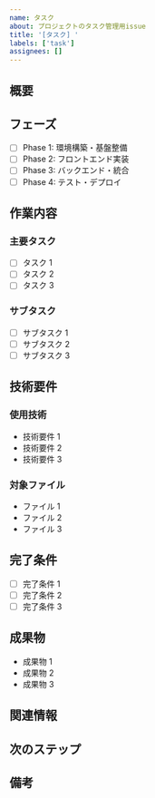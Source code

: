 ```yaml
---
name: タスク
about: プロジェクトのタスク管理用issue
title: '[タスク] '
labels: ['task']
assignees: []
---
```


## 概要

<!-- タスクの概要を記述してください -->

## フェーズ

<!-- どのフェーズに属するタスクかを選択してください -->

- [ ] Phase 1: 環境構築・基盤整備
- [ ] Phase 2: フロントエンド実装
- [ ] Phase 3: バックエンド・統合
- [ ] Phase 4: テスト・デプロイ

## 作業内容

<!-- 具体的な作業内容を記述してください -->

### 主要タスク

- [ ] タスク 1
- [ ] タスク 2
- [ ] タスク 3

### サブタスク

- [ ] サブタスク 1
- [ ] サブタスク 2
- [ ] サブタスク 3

## 技術要件

<!-- 実装に必要な技術要件を記述してください -->

### 使用技術

- 技術要件 1
- 技術要件 2
- 技術要件 3

### 対象ファイル

- ファイル 1
- ファイル 2
- ファイル 3

## 完了条件

<!-- タスク完了の条件を記述してください -->

- [ ] 完了条件 1
- [ ] 完了条件 2
- [ ] 完了条件 3

## 成果物

<!-- このタスクで作成される成果物を記述してください -->

- 成果物 1
- 成果物 2
- 成果物 3

## 関連情報

<!-- 関連するissue、PR、ドキュメントへのリンクを記述してください -->

## 次のステップ

<!-- このタスク完了後に実行するべきissueの番号を記述してください -->
<!-- 例: #123, #124, #125 -->

## 備考

<!-- その他の注意事項や補足情報を記述してください -->

